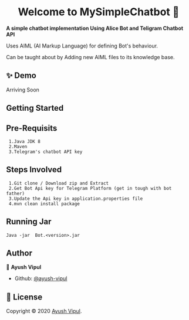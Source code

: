 <h1 align="center">Welcome to MySimpleChatbot 👋</h1>


**A simple chatbot implementation Using Alice Bot and Teligram Chatbot API**

Uses AIML (AI Markup Language) for defining Bot's behaviour.

Can be taught about by Adding new AIML files to its knowledge base.

## ✨ Demo
  Arriving Soon

Getting Started
---------------
  
  Pre-Requisits 
  ---------
  
     1.Java JDK 8
     2.Maven 
     3.Telegram's chatbot API key

  Steps Involved 
  ---------
  
     1.Git clone / Download zip and Extract
     2.Get Bot Api key for Telegram Platform (get in tough with bot father)
     3.Update the Api key in application.properties file
     4.mvn clean install package 


Running Jar 
 ---------
    Java -jar  Bot.<version>.jar
  
  


## Author

👤 **Ayush Vipul**

- Github: [@ayush-vipul](https://github.com/ayush-vipul)
  
   
   
   






## 📝 License

Copyright © 2020 [Ayush Vipul](https://github.com/ayush-vipul).<br />

